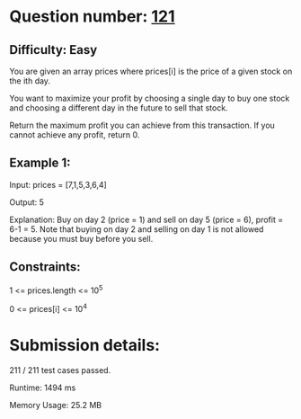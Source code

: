# Question number: [121](https://leetcode.com/problems/best-time-to-buy-and-sell-stock/)

## Difficulty: Easy
You are given an array prices where prices[i] is the price of a given stock on the ith day.

You want to maximize your profit by choosing a single day to buy one stock and choosing a different day in the future to sell that stock.

Return the maximum profit you can achieve from this transaction. If you cannot achieve any profit, return 0.

## Example 1:
Input: prices = [7,1,5,3,6,4]

Output: 5

Explanation: Buy on day 2 (price = 1) and sell on day 5 (price = 6), profit = 6-1 = 5.
Note that buying on day 2 and selling on day 1 is not allowed because you must buy before you sell.

## Constraints:
1 <= prices.length <= 10<sup>5</sup>

0 <= prices[i] <= 10<sup>4</sup>

# Submission details:

211 / 211 test cases passed.

Runtime: 1494 ms

Memory Usage: 25.2 MB
